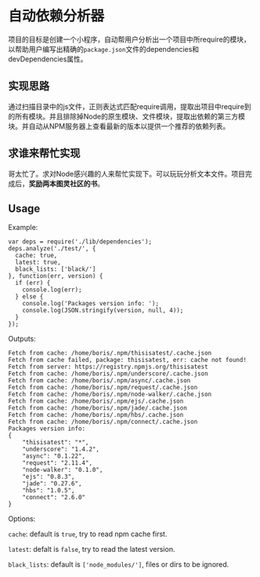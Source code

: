 自动依赖分析器
===
项目的目标是创建一个小程序，自动帮用户分析出一个项目中所require的模块，以帮助用户编写出精确的`package.json`文件的dependencies和devDependencies属性。

## 实现思路
通过扫描目录中的js文件，正则表达式匹配require调用，提取出项目中require到的所有模块。并且排除掉Node的原生模块、文件模块，提取出依赖的第三方模块。并自动从NPM服务器上查看最新的版本以提供一个推荐的依赖列表。  

## 求谁来帮忙实现
哥太忙了。求对Node感兴趣的人来帮忙实现下。可以玩玩分析文本文件。项目完成后，**奖励两本图灵社区的书**。

## Usage
Example: 

    var deps = require('./lib/dependencies');
    deps.analyze('./test/', {
      cache: true,
      latest: true,
      black_lists: ['black/']
    }, function(err, version) {
      if (err) {
        console.log(err);
      } else {
        console.log('Packages version info: ');
        console.log(JSON.stringify(version, null, 4));
      }
    });

Outputs:

    Fetch from cache: /home/boris/.npm/thisisatest/.cache.json
    Fetch from cache failed, package: thisisatest, err: cache not found!
    Fetch from server: https://registry.npmjs.org/thisisatest
    Fetch from cache: /home/boris/.npm/underscore/.cache.json
    Fetch from cache: /home/boris/.npm/async/.cache.json
    Fetch from cache: /home/boris/.npm/request/.cache.json
    Fetch from cache: /home/boris/.npm/node-walker/.cache.json
    Fetch from cache: /home/boris/.npm/ejs/.cache.json
    Fetch from cache: /home/boris/.npm/jade/.cache.json
    Fetch from cache: /home/boris/.npm/hbs/.cache.json
    Fetch from cache: /home/boris/.npm/connect/.cache.json
    Packages version info: 
    {
        "thisisatest": "*",
        "underscore": "1.4.2",
        "async": "0.1.22",
        "request": "2.11.4",
        "node-walker": "0.1.0",
        "ejs": "0.8.3",
        "jade": "0.27.6",
        "hbs": "1.0.5",
        "connect": "2.6.0"
    }

Options: 

`cache`: default is `true`, try to read npm cache first.

`latest`: defalt is `false`, try to read the latest version.

`black_lists`: default is `['node_modules/']`, files or dirs to be ignored.
